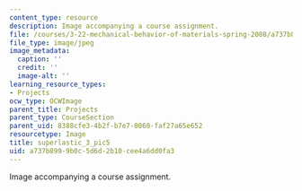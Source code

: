 ```yaml
---
content_type: resource
description: Image accompanying a course assignment.
file: /courses/3-22-mechanical-behavior-of-materials-spring-2008/a737b8999b0c5d6d2b10cee4a6dd0fa3_superlastic_3_pic5.jpg
file_type: image/jpeg
image_metadata:
  caption: ''
  credit: ''
  image-alt: ''
learning_resource_types:
- Projects
ocw_type: OCWImage
parent_title: Projects
parent_type: CourseSection
parent_uid: 8388cfe3-4b2f-b7e7-0060-faf27a65e652
resourcetype: Image
title: superlastic_3_pic5
uid: a737b899-9b0c-5d6d-2b10-cee4a6dd0fa3
---
```

Image accompanying a course assignment.

